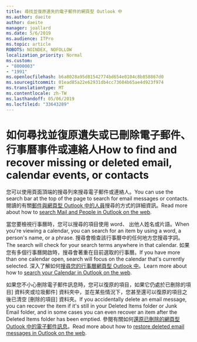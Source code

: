```yaml
---
title: 尋找並復原遺失的電子郵件的網頁型 Outlook 中
ms.author: daeite
author: daeite
manager: joallard
ms.date: 5/6/2019
ms.audience: ITPro
ms.topic: article
ROBOTS: NOINDEX, NOFOLLOW
localization_priority: Normal
ms.custom:
- "8000003"
- "1991"
ms.openlocfilehash: b6a8028a95d81542774bd654e0104c8b858867d0
ms.sourcegitcommit: 01ead85a22e62931db4cc73604b65ae4d923f974
ms.translationtype: MT
ms.contentlocale: zh-TW
ms.lasthandoff: 05/06/2019
ms.locfileid: "33643289"
---
```

# <a name="how-to-find-and-recover-missing-or-deleted-email-calendar-events-or-contacts"></a><span data-ttu-id="0f6f2-102">如何尋找並復原遺失或已刪除電子郵件、 行事曆事件或連絡人</span><span class="sxs-lookup"><span data-stu-id="0f6f2-102">How to find and recover missing or deleted email, calendar events, or contacts</span></span>

<span data-ttu-id="0f6f2-103">您可以使用頁面頂端的搜尋列來搜尋電子郵件或連絡人。</span><span class="sxs-lookup"><span data-stu-id="0f6f2-103">You can use the search bar at the top of the page to search for email messages or contacts.</span></span> <span data-ttu-id="0f6f2-104">閱讀的有關[郵件與網頁型 Outlook 中的人員](https://support.office.com/article/b27e5eb7-3255-4c61-bf16-1c6a16bc2e6b)搜尋的方式的詳細資訊。</span><span class="sxs-lookup"><span data-stu-id="0f6f2-104">Read more about how to [search Mail and People in Outlook on the web](https://support.office.com/article/b27e5eb7-3255-4c61-bf16-1c6a16bc2e6b).</span></span>

<span data-ttu-id="0f6f2-105">當您要檢視行事曆時，您可以搜尋的項目使用 word、 出他人姓名或片語。</span><span class="sxs-lookup"><span data-stu-id="0f6f2-105">When you're viewing a calendar, you can search for an item by using a word, a person's name, or a phrase.</span></span> <span data-ttu-id="0f6f2-106">搜尋會檢查該行事曆中的任何地方您搜尋字詞。</span><span class="sxs-lookup"><span data-stu-id="0f6f2-106">The search will check for your search terms anywhere in that calendar.</span></span> <span data-ttu-id="0f6f2-107">如果您有多個行事曆開啟時，搜尋會著重在目前選取的行事曆。</span><span class="sxs-lookup"><span data-stu-id="0f6f2-107">If you have more than one calendar open, search will focus on the calendar that's currently selected.</span></span> <span data-ttu-id="0f6f2-108">深入了解如何[搜尋您的行事曆網頁型 Outlook 中](https://support.office.com/article/d587aaec-fb2c-4f6f-aee1-0df1fc591477)。</span><span class="sxs-lookup"><span data-stu-id="0f6f2-108">Learn more about how to [search your Calendar in Outlook on the web](https://support.office.com/article/d587aaec-fb2c-4f6f-aee1-0df1fc591477).</span></span>

<span data-ttu-id="0f6f2-109">如果您不小心刪除電子郵件訊息時，您可以復原的項目，如果它仍處於已刪除的項目] 資料夾或垃圾郵件] 資料夾中，並在某些情況下，您甚至還可以復原的項目之後已清空 [刪除的項目] 資料夾。</span><span class="sxs-lookup"><span data-stu-id="0f6f2-109">If you accidentally delete an email message, you can recover the item if it's still in your Deleted Items folder or Junk Email folder, and in some cases you can even recover an item after the Deleted Items folder has been emptied.</span></span> <span data-ttu-id="0f6f2-110">參閱有關如何[還原已刪除的網頁型 Outlook 中的電子郵件訊息](https://support.office.com/article/a8ca78ac-4721-4066-95dd-571842e9fb11)。</span><span class="sxs-lookup"><span data-stu-id="0f6f2-110">Read more about how to [restore deleted email messages in Outlook on the web](https://support.office.com/article/a8ca78ac-4721-4066-95dd-571842e9fb11).</span></span>
